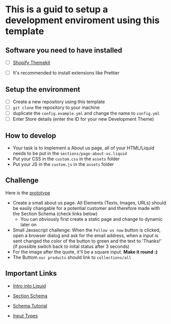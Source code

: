 # This is a guid to setup a development enviroment using this template

## Software you need to have installed

- [ ] [Shopify Themekit](https://shopify.dev/tools/theme-kit/getting-started)
- [ ] It's recommended to install extensions like Prettier


## Setup the environment

- [ ] Create a new repository using this template
- [ ] `git clone` the repository to your machine
- [ ] duplicate the `config.example.yml` and change the name to `config.yml`
- [ ] Enter Store details (enter the ID for your new Development Theme)

## How to develop

* Your task is to implement a About us page, all of your HTML/Liquid needs to be put in the `sections/page-about-us.liquid`
* Put your CSS in the `custom.css` in the `assets` folder
* Put your JS in the `custom.js` in the `assets` folder

## Challenge

Here is the [prototype](https://www.figma.com/file/dVNRDkZ62MDp61aepGSFKV/Untitled?node-id=1%3A7)

* Create a small about us page. All Elements (Texts, Images, URLs) should be easily changable for a potential customer and therefore made with the Section Schema (check links below)
  * You can obviously first create a static page and change to dynamic later on
* Small Javascript challenge: When the `Follow us now` button is clicked, open a browser dialog and ask for the email address, when a input is sent changed the color of the button to green and the text to 'Thanks!' (if possible switch back to inital status after 3 seconds)
* For the image after the quote, it'll be a square input. **Make it round :)**
* The Buttom `our products` should link to `collections/all`


## Important Links

* [Intro into Liquid](https://shopify.dev/docs/themes/liquid/reference)

* [Section Schema](https://shopify.dev/docs/themes/sections#static-and-dynamic-sections)
* [Schema Tutorial](https://www.shopify.com/partners/blog/how-to-create-your-first-shopify-theme-section)
* [Input Types](https://shopify.dev/docs/themes/settings#input-setting-types)
